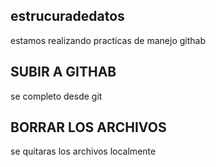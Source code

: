 ##  estrucuradedatos
estamos realizando practicas de manejo githab
##  SUBIR A GITHAB
se completo desde git
## BORRAR LOS ARCHIVOS 
se quitaras los archivos localmente
